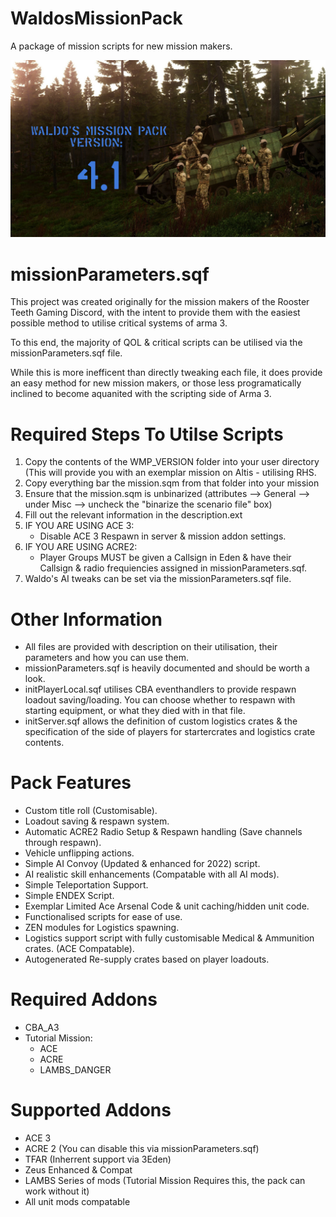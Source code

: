 # WaldosMissionPack
A package of mission scripts for new mission makers.

![alt text](https://github.com/AdamWaldie/WaldosMissionPack/blob/main/Pictures/loading.jpg?raw=true)

# missionParameters.sqf

This project was created originally for the mission makers of the Rooster Teeth Gaming Discord, with the intent to provide them with the easiest possible method 
to utilise critical systems of arma 3.

To this end, the majority of QOL & critical scripts can be utilised via the missionParameters.sqf file.

While this is more inefficent than directly tweaking each file, it does provide an easy method for new mission makers, or those less programatically inclined
to become aquanited with the scripting side of Arma 3.

# Required Steps To Utilse Scripts
1. Copy the contents of the WMP_VERSION folder into your user directory (This will provide you with an exemplar mission on Altis - utilising RHS.
2. Copy everything bar the mission.sqm from that folder into your mission
3. Ensure that the mission.sqm is unbinarized (attributes --> General --> under Misc --> uncheck the "binarize the scenario file" box)
4. Fill out the relevant information in the description.ext
5. IF YOU ARE USING ACE 3:
   - Disable ACE 3 Respawn in server & mission addon settings.
6. IF YOU ARE USING ACRE2:
   - Player Groups MUST be given a Callsign in Eden & have their Callsign & radio frequiencies assigned in missionParameters.sqf.
7. Waldo's AI tweaks can be set via the missionParameters.sqf file.

# Other Information
- All files are provided with description on their utilisation, their parameters and how you can use them.
- missionParameters.sqf is heavily documented and should be worth a look.
- initPlayerLocal.sqf utilises CBA eventhandlers to provide respawn loadout saving/loading. You can choose whether to respawn with starting equipment, or what they died with in that file.
- initServer.sqf allows the definition of custom logistics crates & the specification of the side of players for startercrates and logistics crate contents.

# Pack Features
- Custom title roll (Customisable).
- Loadout saving & respawn system.
- Automatic ACRE2 Radio Setup & Respawn handling (Save channels through respawn).
- Vehicle unflipping actions.
- Simple AI Convoy (Updated & enhanced for 2022) script.
- AI realistic skill enhancements (Compatable with all AI mods).
- Simple Teleportation Support.
- Simple ENDEX Script.
- Exemplar Limited Ace Arsenal Code & unit caching/hidden unit code.
- Functionalised scripts for ease of use.
- ZEN modules for Logistics spawning.
- Logistics support script with fully customisable Medical & Ammunition crates. (ACE Compatable).
- Autogenerated Re-supply crates based on player loadouts.

# Required Addons
- CBA_A3
- Tutorial Mission:
   - ACE
   - ACRE
   - LAMBS_DANGER

# Supported Addons
- ACE 3
- ACRE 2 (You can disable this via missionParameters.sqf)
- TFAR (Inherrent support via 3Eden)
- Zeus Enhanced & Compat
- LAMBS Series of mods (Tutorial Mission Requires this, the pack can work without it)
- All unit mods compatable